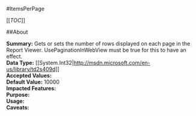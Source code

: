#ItemsPerPage

[[_TOC_]]

##About

**Summary:**  Gets or sets the number of rows displayed on each page in the Report Viewer. UsePaginationInWebView must be true for this to have an effect.   
**Data Type:** [[System.Int32|http://msdn.microsoft.com/en-us/library/td2s409d]]  
**Accepted Values:**   
**Default Value:** 10000  
**Impacted Features:**   
**Purpose:**   
**Usage:**   
**Caveats:**   

